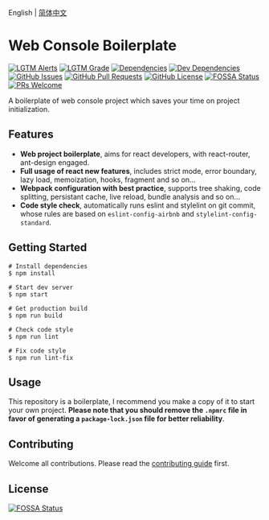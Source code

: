 English | [简体中文](./README_zh-CN.md)

# Web Console Boilerplate

[![LGTM Alerts](https://img.shields.io/lgtm/alerts/github/NicolasSchwarzer/web-console-boilerplate)](https://lgtm.com/projects/g/NicolasSchwarzer/web-console-boilerplate/alerts/) [![LGTM Grade](https://img.shields.io/lgtm/grade/javascript/github/NicolasSchwarzer/web-console-boilerplate)](https://lgtm.com/projects/g/NicolasSchwarzer/web-console-boilerplate/alerts/) [![Dependencies](https://img.shields.io/david/NicolasSchwarzer/web-console-boilerplate)](https://david-dm.org/NicolasSchwarzer/web-console-boilerplate) [![Dev Dependencies](https://img.shields.io/david/dev/NicolasSchwarzer/web-console-boilerplate)](https://david-dm.org/NicolasSchwarzer/web-console-boilerplate?type=dev) [![GitHub Issues](https://img.shields.io/github/issues/NicolasSchwarzer/web-console-boilerplate)](https://github.com/NicolasSchwarzer/web-console-boilerplate/issues) [![GitHub Pull Requests](https://img.shields.io/github/issues-pr/NicolasSchwarzer/web-console-boilerplate)](https://github.com/NicolasSchwarzer/web-console-boilerplate/pulls) [![GitHub License](https://img.shields.io/github/license/NicolasSchwarzer/web-console-boilerplate)](https://github.com/NicolasSchwarzer/web-console-boilerplate/blob/master/LICENSE) [![FOSSA Status](https://app.fossa.io/api/projects/git%2Bgithub.com%2FNicolasSchwarzer%2Fweb-console-boilerplate.svg?type=shield)](https://app.fossa.io/projects/git%2Bgithub.com%2FNicolasSchwarzer%2Fweb-console-boilerplate?ref=badge_shield) [![PRs Welcome](https://img.shields.io/badge/PRs-welcome-brightgreen.svg)](./CONTRIBUTING.md#your-first-pull-request)

A boilerplate of web console project which saves your time on project initialization.

## Features

- **Web project boilerplate**, aims for react developers, with react-router, ant-design engaged.
- **Full usage of react new features**, includes strict mode, error boundary, lazy load, memoization, hooks, fragment and so on...
- **Webpack configuration with best practice**, supports tree shaking, code splitting, persistant cache, live reload, bundle analysis and so on...
- **Code style check**, automatically runs eslint and stylelint on git commit, whose rules are based on `eslint-config-airbnb` and `stylelint-config-standard`.

## Getting Started

```shell
# Install dependencies
$ npm install

# Start dev server
$ npm start

# Get production build
$ npm run build

# Check code style
$ npm run lint

# Fix code style
$ npm run lint-fix
```

## Usage

This repository is a boilerplate, I recommend you make a copy of it to start your own project. **Please note that you should remove the `.npmrc` file in favor of generating a `package-lock.json` file for better reliability**.

## Contributing

Welcome all contributions. Please read the [contributing guide](./CONTRIBUTING.md) first.

## License

[![FOSSA Status](https://app.fossa.io/api/projects/git%2Bgithub.com%2FNicolasSchwarzer%2Fweb-console-boilerplate.svg?type=large)](https://app.fossa.io/projects/git%2Bgithub.com%2FNicolasSchwarzer%2Fweb-console-boilerplate?ref=badge_large)
